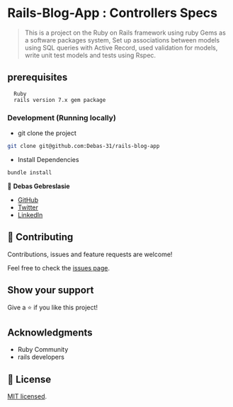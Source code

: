 # Rails-Blog-App : Controllers Specs
>This is a project on the Ruby on Rails framework using ruby Gems as a software packages system, Set up associations between models using SQL queries with Active Record, used validation for models, write unit test models and tests using Rspec.

## prerequisites
``` 
  Ruby
  rails version 7.x gem package 
```
### Development (Running locally)

- git clone the project

```bash 
git clone git@github.com:Debas-31/rails-blog-app
```

- Install Dependencies

```bash
bundle install
```


👤 **Debas Gebreslasie**

- [GitHub](https://github.com/Debas-31)
- [Twitter](https://twitter.com/DEBSH76956492)
- [LinkedIn](https://www.linkedin.com/in/debas-gebrengus)


## 🤝 Contributing

Contributions, issues and feature requests are welcome!

Feel free to check the [issues page](https://github.com/Debas-31/rails-blog-app/issues).

## Show your support

Give a ⭐️ if you like this project!

## Acknowledgments
- Ruby Community
- rails developers

## 📝 License

[MIT licensed](https://github.com/Debas-31/rails-blog-app/blob/Milestone-5-controllers-specs/MIT.md).
```
